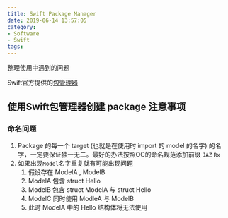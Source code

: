```yaml
---
title: Swift Package Manager
date: 2019-06-14 13:57:05
category:
- Software
- Swift
tags:
---
```


整理使用中遇到的问题

Swift官方提供的[包管理器](https://swift.org/package-manager/)

<!--more-->

## 使用Swift包管理器创建 package 注意事项

### 命名问题

1. Package 的每一个 target (也就是在使用时 import 的 model 的名字) 的名字，一定要保证独一无二。最好的办法按照OC的命名规范添加前缀 `JAZ` `Rx`
2. 如果出现`Model`名字重复就有可能出现问题
    1. 假设存在 ModelA , ModelB
    2. ModelA 包含 struct Hello
    3. ModelB 包含 struct ModelA 与 struct Hello
    4. ModelC 同时使用 ModleA 与 ModelB 
    5. 此时 ModelA 中的 Hello 结构体将无法使用